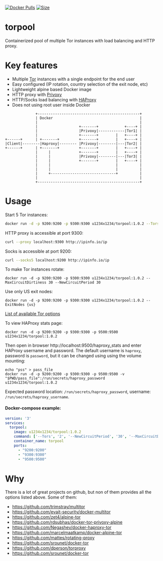 [![Docker Pulls](https://img.shields.io/docker/cloud/build/u1234x1234/torpool.svg?style=flat-square)](https://hub.docker.com/r/u1234x1234/torpool/)
[![Size](https://images.microbadger.com/badges/image/u1234x1234/torpool.svg)](https://hub.docker.com/r/u1234x1234/torpool/)

# torpool

Containerized pool of multiple Tor instances with load balancing and HTTP proxy.

# Key features

* Multiple [Tor](https://www.torproject.org/) instances with a single endpoint for the end user
* Easy configured (IP rotation, country selection of the exit node, etc)
* Lightweight alpine based Docker image
* HTTP proxy with [Privoxy](https://www.privoxy.org/)
* HTTP/Socks load balancing with [HAProxy](http://www.haproxy.org/)
* Does not using root user inside Docker

```
              +-----------------------------------------------+           
              | Docker                                        |           
              |                                               |           
              |                   +-------+            +----+ |           
              |                   |Privoxy|------------|Tor1| |           
              |                   +-------+        |   +----+ |           
+------+      | +-------+         +-------+        |   +----+ |           
|Client|--------|Haproxy|-------- |Privoxy|--------|---|Tor2| |           
+------+      | +-------+         +-------+        |   +----+ |           
              |     |             +-------+        |   +----+ |           
              |     |             |Privoxy|--------|---|Tor3| |           
              |     |             +-------+        |   +----+ |           
              |     |                              |          |           
              |     |                              |          |           
              |     +------------------------------+          |           
              |                                               |           
              +-----------------------------------------------+           
```

# Usage

Start 5 Tor instances:
```bash
docker run -d -p 9200:9200 -p 9300:9300 u1234x1234/torpool:1.0.2 --Tors=5
```

HTTP proxy is accessible at port 9300:
```bash
curl --proxy localhost:9300 http://ipinfo.io/ip
```

Socks is accessible at port 9200: 
```bash
curl --socks5 localhost:9200 http://ipinfo.io/ip
```

To make Tor instances rotate:
```
docker run -d -p 9200:9200 -p 9300:9300 u1234x1234/torpool:1.0.2 --MaxCircuitDirtiness 30 --NewCircuitPeriod 30
```

Use only US exit nodes:
```
docker run -d -p 9200:9200 -p 9300:9300 u1234x1234/torpool:1.0.2 --ExitNodes {us}
```

[List of available Tor options](https://www.torproject.org/docs/tor-manual.html.en)

To view HAProxy stats page:
```
docker run -d -p 9200:9200 -p 9300:9300 -p 9500:9500 u1234x1234/torpool:1.0.2
```
Then open in browser http://localhost:9500/haproxy_stats and enter HAProxy username and password. The default username is `haproxy`, password is `password`, but it can be changed using using the volume mounting:
```
echo "pss" > pass_file
docker run -d -p 9200:9200 -p 9300:9300 -p 9500:9500 -v "$PWD/pass_file":/run/secrets/haproxy_password u1234x1234/torpool:1.0.2
```
Expected password location: `/run/secrets/haproxy_password`, username: `/run/secrets/haproxy_username`.

#### Docker-compose example:
```yaml
version: '3'
services:
  torpool:
    image: u1234x1234/torpool:1.0.2
    command: ['--Tors', '2', '--NewCircuitPeriod', '30', '--MaxCircuitDirtiness', '30']
    container_name: torpool
    ports:
      - "9200:9200"
      - "9300:9300"
      - "9500:9500"
```

# Why

There is a lot of great projects on github, but non of them provides all the options listed above. Some of them:

* https://github.com/trimstray/multitor
* https://github.com/evait-security/docker-multitor
* https://github.com/zet4/alpine-tor
* https://github.com/rdsubhas/docker-tor-privoxy-alpine
* https://github.com/Negashev/docker-haproxy-tor
* https://github.com/marcelmaatkamp/docker-alpine-tor
* https://github.com/mattes/rotating-proxy
* https://github.com/srounet/docker-tor
* https://github.com/dperson/torproxy
* https://github.com/srounet/docker-tor

